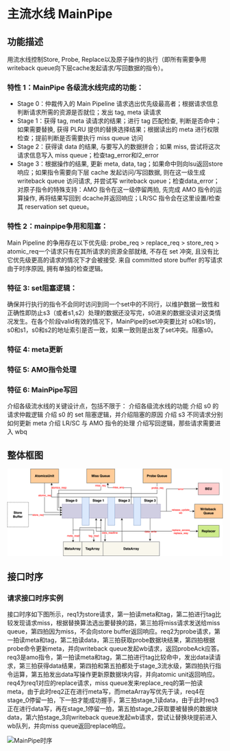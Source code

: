 # 主流水线 MainPipe

## 功能描述

用流水线控制Store, Probe, Replace以及原子操作的执行（即所有需要争用writeback queue向下层cache发起请求/写回数据的指令）。

### 特性 1：MainPipe 各级流水线完成的功能：

  * Stage 0：仲裁传入的 Main Pipeline 请求选出优先级最高者；根据请求信息判断请求所需的资源是否就位；发出 tag, meta 读请求
  * Stage 1：获得 tag, meta 读请求的结果；进行 tag 匹配检查, 判断是否命中；如果需要替换, 获得 PLRU 提供的替换选择结果；根据读出的 meta 进行权限检查；提前判断是否需要执行 miss queue 访问
  * Stage 2：获得读 data 的结果, 与要写入的数据拼合；如果 miss, 尝试将这次请求信息写入 miss queue；检查tag_error和l2_error
  * Stage 3：根据操作的结果, 更新 meta, data, tag；如果命中则向lsu返回store响应；如果指令需要向下层 cache 发起访问/写回数据, 则在这一级生成 writeback queue 访问请求, 并尝试写 writeback queue；检查data_error；对原子指令的特殊支持：AMO 指令在这一级停留两拍, 先完成 AMO 指令的运算操作, 再将结果写回到 dcache并返回响应；LR/SC 指令会在这里设置/检查其 reservation set queue。

### 特性 2：mainpipe争用和阻塞：

Main Pipeline 的争用存在以下优先级: probe_req > replace_req > store_req > atomic_req一个请求只有在其所请求的资源全部就绪, 不存在 set 冲突, 且没有比它优先级更高的请求的情况下才会被接受. 来自 committed store buffer 的写请求由于时序原因, 拥有单独的检查逻辑。

### 特征 3: set阻塞逻辑：

确保并行执行的指令不会同时访问到同一个set中的不同行，以维护数据一致性和正确性即防止s3（或者s1,s2）处理的数据还没写完，s0进来的数据没读对这类情况发生。在各个阶段valid有效的情况下，MainPipe的set冲突要比对 s0和s1的，s0和s1，s0和s2的地址索引是否一致，如果一致则是出发了set冲突。阻塞s0。

### 特征 4: meta更新

### 特征 5: AMO指令处理

### 特征 6: MainPipe写回

  介绍各级流水线的关键设计点，包括不限于：
  介绍各级流水线的功能
  介绍 s0 的请求仲裁逻辑
  介绍 s0 的 set 阻塞逻辑，并介绍阻塞的原因
  介绍 s3 不同请求分别如何更新 meta
  介绍 LR/SC 与 AMO 指令的处理
  介绍写回逻辑，那些请求需要进入 wbq

## 整体框图
![MainPipe访问DCache示意图](./figure/DCache-MainPipe.svg)

## 接口时序

### 请求接口时序实例

接口时序如下图所示，req1为store请求，第一拍读meta和tag，第二拍进行tag比较发现请求miss，根据替换算法选出要替换的路，第三拍将miss请求发送给miss queue，第四拍因为miss，不会向store buffer返回响应。req2为probe请求，第一拍读meta和tag，第二拍读data，第三拍获取probe数据块结果，第四拍根据probe命令更新meta，并向writeback queue发起wb请求，返回probeAck应答。req3是amo指令，第一拍读meta和tag，第二拍进行tag比较命中，发出data读请求，第三拍获得data结果，第四拍和第五拍都处于stage_3流水级，第四拍执行指令运算，第五拍发出data写操作更新原数据块内容，并向atomic unit返回响应。req4为req1对应的replace请求，miss queue发来replace_req的第一拍读meta，由于此时req2正在进行meta写，而metaArray写优先于读，req4在stage_0停留一拍，下一拍才能成功握手，第三拍stage_1读data，由于此时req3正在进行data写，再在stage_1停留一拍，第五拍stage_2获取要被替换的数据块data，第六拍stage_3向writeback queue发起wb请求，尝试让替换块提前进入wb队列，并向miss queue返回replace响应。

![MainPipe时序](./figure/DCache-MainPipe-Timing.png)
